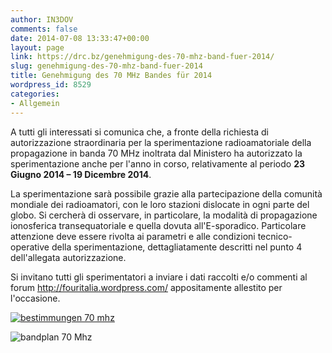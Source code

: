 ```yaml
---
author: IN3DOV
comments: false
date: 2014-07-08 13:33:47+00:00
layout: page
link: https://drc.bz/genehmigung-des-70-mhz-band-fuer-2014/
slug: genehmigung-des-70-mhz-band-fuer-2014
title: Genehmigung des 70 MHz Bandes für 2014
wordpress_id: 8529
categories:
- Allgemein
---
```


A tutti gli interessati si comunica che, a fronte della richiesta di autorizzazione straordinaria per la sperimentazione radioamatoriale della propagazione in banda 70 MHz inoltrata dal Ministero ha autorizzato la sperimentazione anche per l'anno in corso, relativamente al periodo **23 Giugno 2014 – 19 Dicembre 2014**.

La sperimentazione sarà possibile grazie alla partecipazione della comunità mondiale dei radioamatori, con le loro stazioni dislocate in ogni parte del globo. Si cercherà di osservare, in particolare, la modalità di propagazione ionosferica transequatoriale e quella dovuta all'E-sporadico. Particolare attenzione deve essere rivolta ai parametri e alle condizioni tecnico-operative della sperimentazione, dettagliatamente descritti nel punto 4 dell'allegata autorizzazione.

Si invitano tutti gli sperimentatori a inviare i dati raccolti e/o commenti al forum http://fouritalia.wordpress.com/ appositamente allestito per l'occasione.


[![bestimmungen 70 mhz](https://drc.bz/wp-content/uploads/2014/07/bestimmungen-70-mhz.jpg)](https://drc.bz/wp-content/uploads/2014/07/bestimmungen-70-mhz.jpg)








![bandplan 70 Mhz](https://drc.bz/wp-content/uploads/2014/07/bandplan-70-Mhz.jpg)
